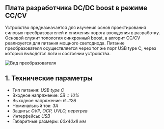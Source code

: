 ## Плата разработчика DC/DC boost в режиме CC/CV
Устройство предназначается для изучения основ проектирования силовых преобразователей и снижения порога вхождения в разработку.
Основой служит топология синхронный boost, а алгорит CC/CV реализуется для питания мощного светодиода. Питание преобразователя
осуществляется через тот же порт USB type C, через который выводятся логи и состоянии устройства.

![Вид преобразователя](https://habrastorage.org/webt/tr/gf/qg/trgfqg_xjhp_zypjhf_j4gu5ewq.png)

## 1. Технические параметры

* Тип питания: *USB type C*
* Входное напряжение: *5В ± 10%*
* Выходное напряжение: *6...12В*
* Номинальный ток: *3А*
* Защиты: *OVP, OCP, UVLO, перегрев*
* Интерфейсы: *USB*
* Габаритные размеры: *60х40х8 мм*